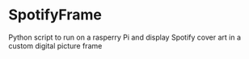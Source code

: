# SpotifyFrame
Python script to run on a rasperry Pi and display Spotify cover art in a custom digital picture frame
